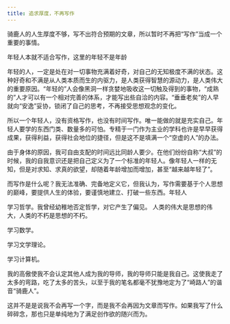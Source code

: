 ```yaml
---
title: 追求厚度，不再写作
---
```


骑鹿人的人生厚度不够，写不出符合预期的文章，所以暂时不再把“写作”当成一个重要的事情。

年轻人本就不适合写作，这里的年轻不是年龄

年轻的人，一定是处在对一切事物充满着好奇，对自己的无知极度不满的状态。这种好奇和不满是从人类本质而生的内驱力，是人类获得智慧的源动力，是人类伟大的重要原因。“年轻的”人会像黑洞一样贪婪地吸收这一切触及得到的事物，“成熟的”人才可以有一个相对完善的体系，才能写出些自洽的内容。“垂垂老矣”的人早就向“安逸”妥协，锁闭了自己的思考，不再接受思想观念的变化。

所以一个年轻人，没有资格写作，也没有时间写作。唯一能做的就是充实自己。年轻人要学的东西门类、数量多的可怕。专精于一门作为主业的学科也许是早早获得成果，获得利益，获得社会地位的捷径，但是这不是填满一个“空虚的人”的办法。

由于身体的原因，我可自由支配的时间远比同龄人要少。在他们纷纷自称“大叔”的时候，我的自我意识还是把自己定义为了一个标准的年轻人。像年轻人一样的无知，但是对求知、求真的欲望，却随着年龄增加而增加，甚至“越来越年轻了”。

而写作是什么呢？我无法准确、完备地定义它，但我认为，写作需要基于个人思想的巅峰，要提供人生的体验，要谨慎地建立、打破一些东西。年轻人

学习哲学。我曾经幼稚地否定哲学，对它产生了偏见。
人类的伟大是思想的伟大，人类的不朽是思想的不朽。

学习数学。

学习文学理论。

学习计算机。

我的高傲使我不会认定其他人成为我的导师，我的导师只能是我自己。这使我走了太多的弯路，吃了太多的苦头，以至于我的笔名都毫不犹豫地定为了“崎路人”的谐音“骑鹿人”。

这并不是是说我不会再写一个字，而是我不会再因为文章而写作。如果我写了什么碎碎念，那也只是单纯地为了满足创作欲的随兴而为。